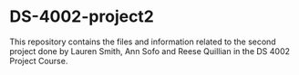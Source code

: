 # DS-4002-project2

This repository contains the files and information related to the second project done by Lauren Smith, Ann Sofo and Reese Quillian in the DS 4002 Project Course.

